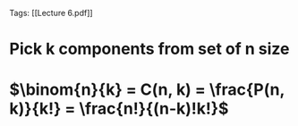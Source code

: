 Tags: [[Lecture 6.pdf]]
# Pick k components from set of n size
# $\binom{n}{k} = C(n, k) = \frac{P(n, k)}{k!} = \frac{n!}{(n-k)!k!}$
	